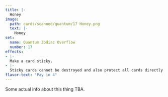 ```yaml
---
title: |-
  Honey
image: 
  path: cards/scanned/quantum/17 Honey.png
  text: |-
    Honey
set:
  name: Quantum Zodiac Overflow
  number: 17
effects: 
- |-
  Make a card sticky.
- |-
  Sticky cards cannot be destroyed and also protect all cards directly affected by it from being destroyed.
flavor-text: "Pay in 4"
---
```

Some actual info about this thing TBA.
